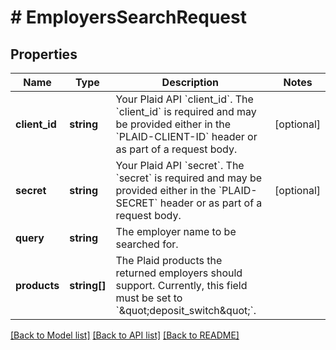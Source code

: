 # # EmployersSearchRequest

## Properties

Name | Type | Description | Notes
------------ | ------------- | ------------- | -------------
**client_id** | **string** | Your Plaid API &#x60;client_id&#x60;. The &#x60;client_id&#x60; is required and may be provided either in the &#x60;PLAID-CLIENT-ID&#x60; header or as part of a request body. | [optional]
**secret** | **string** | Your Plaid API &#x60;secret&#x60;. The &#x60;secret&#x60; is required and may be provided either in the &#x60;PLAID-SECRET&#x60; header or as part of a request body. | [optional]
**query** | **string** | The employer name to be searched for. |
**products** | **string[]** | The Plaid products the returned employers should support. Currently, this field must be set to &#x60;\&quot;deposit_switch\&quot;&#x60;. |

[[Back to Model list]](../../README.md#models) [[Back to API list]](../../README.md#endpoints) [[Back to README]](../../README.md)
